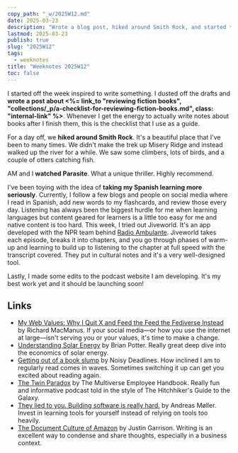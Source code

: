 ```yaml
---
copy_path: "_w/2025W12.md"
date: 2025-03-23
description: "Wrote a blog post, hiked around Smith Rock, and started taking Spanish learning more seriously. Weeknotes for the 12th week of the year 2025."
lastmod: 2025-03-23
publish: true
slug: "2025W12"
tags:
  - weeknotes
title: "Weeknotes 2025W12"
toc: false
---
```


I started off the week inspired to write something. I dusted off the drafts and **wrote a post about <%= link_to "reviewing fiction books", "collections/_p/a-checklist-for-reviewing-fiction-books.md", class: "internal-link" %>**. Whenever I get the energy to actually write notes about books after I finish them, this is the checklist that I use as a guide.

For a day off, we **hiked around Smith Rock**. It's a beautiful place that I've been to many times. We didn't make the trek up Misery Ridge and instead walked up the river for a while. We saw some climbers, lots of birds, and a couple of otters catching fish.

AM and I **watched Parasite**. What a unique thriller. Highly recommend.

I've been toying with the idea of **taking my Spanish learning more seriously**. Currently, I follow a few blogs and people on social media where I read in Spanish, add new words to my flashcards, and review those every day. Listening has always been the biggest hurdle for me when learning languages but content geared for learners is a little too easy for me and native content is too hard. This week, I tried out Jiveworld. It's an app developed with the NPR team behind [Radio Ambulante](https://radioambulante.org/en). Jiveworld takes each episode, breaks it into chapters, and you go through phases of warm-up and learning to build up to listening to the chapter at full speed with the transcript covered. They put in cultural notes and it's a very well-designed tool.

Lastly, I made some edits to the podcast website I am developing. It's my best work yet and it should be launching soon!

## Links

- [My Web Values: Why I Quit X and Feed the Feed the Fediverse Instead](https://cybercultural.com/p/web-values/) by Richard MacManus. If your social media—or how you use the internet at large—isn't serving you or your values, it's time to make a change.
- [Understanding Solar Energy](https://www.construction-physics.com/p/understanding-solar-energy) by Brian Potter. Really great deep dive into the economics of solar energy.
- [Getting out of a book slump](https://noisydeadlines.net/getting-out-of-a-book-slump) by Noisy Deadlines. How inclined I am to regularly read comes in waves. Sometimes switching it up can get you excited about reading again.
- [The Twin Paradox](https://multiverseemployeehandbook.com/episodes/the-twin-paradox/) by The Multiverse Employee Handbook. Really fun and informative podcast told in the style of The Hitchhiker's Guide to the Galaxy.
- [They lied to you. Building software is really hard.](https://toddle.dev/blog/they-lied-to-you-building-software-is-really-hard) by Andreas Møller. Invest in learning tools for yourself instead of relying on tools too heavily.
- [The Document Culture of Amazon](https://justingarrison.com/blog/2021-03-15-the-document-culture-of-amazon/) by Justin Garrison. Writing is an excellent way to condense and share thoughts, especially in a business context.

